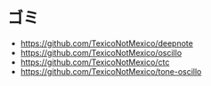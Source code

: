 # ゴミ
- https://github.com/TexicoNotMexico/deepnote
- https://github.com/TexicoNotMexico/oscillo
- https://github.com/TexicoNotMexico/ctc
- https://github.com/TexicoNotMexico/tone-oscillo

<!--
**TexicoNotMexico/TexicoNotMexico** is a ✨ _special_ ✨ repository because its `README.md` (this file) appears on your GitHub profile.

Here are some ideas to get you started:

- 🔭 I’m currently working on ...
- 🌱 I’m currently learning ...
- 👯 I’m looking to collaborate on ...
- 🤔 I’m looking for help with ...
- 💬 Ask me about ...
- 📫 How to reach me: ...
- 😄 Pronouns: ...
- ⚡ Fun fact: ...
-->
